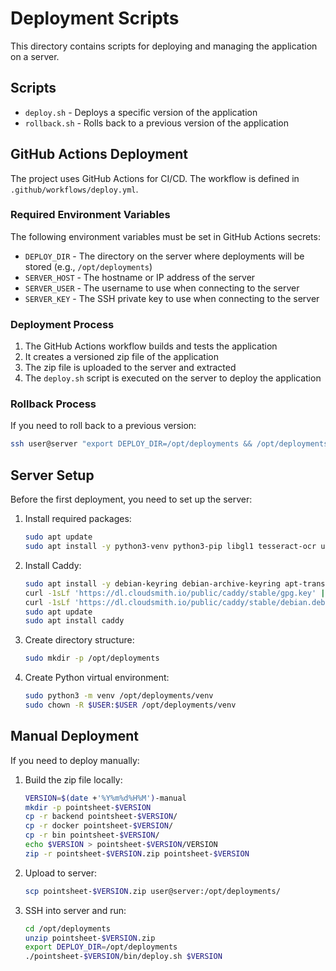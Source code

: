 # Deployment Scripts

This directory contains scripts for deploying and managing the application on a server.

## Scripts

- `deploy.sh` - Deploys a specific version of the application
- `rollback.sh` - Rolls back to a previous version of the application

## GitHub Actions Deployment

The project uses GitHub Actions for CI/CD. The workflow is defined in `.github/workflows/deploy.yml`.

### Required Environment Variables

The following environment variables must be set in GitHub Actions secrets:

- `DEPLOY_DIR` - The directory on the server where deployments will be stored (e.g., `/opt/deployments`)
- `SERVER_HOST` - The hostname or IP address of the server
- `SERVER_USER` - The username to use when connecting to the server
- `SERVER_KEY` - The SSH private key to use when connecting to the server

### Deployment Process

1. The GitHub Actions workflow builds and tests the application
2. It creates a versioned zip file of the application
3. The zip file is uploaded to the server and extracted
4. The `deploy.sh` script is executed on the server to deploy the application

### Rollback Process

If you need to roll back to a previous version:

```bash
ssh user@server "export DEPLOY_DIR=/opt/deployments && /opt/deployments/current/bin/rollback.sh"
```

## Server Setup

Before the first deployment, you need to set up the server:

1. Install required packages:

   ```bash
   sudo apt update
   sudo apt install -y python3-venv python3-pip libgl1 tesseract-ocr unzip
   ```

2. Install Caddy:

   ```bash
   sudo apt install -y debian-keyring debian-archive-keyring apt-transport-https
   curl -1sLf 'https://dl.cloudsmith.io/public/caddy/stable/gpg.key' | sudo gpg --dearmor -o /usr/share/keyrings/caddy-stable-archive-keyring.gpg
   curl -1sLf 'https://dl.cloudsmith.io/public/caddy/stable/debian.deb.txt' | sudo tee /etc/apt/sources.list.d/caddy-stable.list
   sudo apt update
   sudo apt install caddy
   ```

3. Create directory structure:

   ```bash
   sudo mkdir -p /opt/deployments
   ```

4. Create Python virtual environment:
   ```bash
   sudo python3 -m venv /opt/deployments/venv
   sudo chown -R $USER:$USER /opt/deployments/venv
   ```

## Manual Deployment

If you need to deploy manually:

1. Build the zip file locally:

   ```bash
   VERSION=$(date +'%Y%m%d%H%M')-manual
   mkdir -p pointsheet-$VERSION
   cp -r backend pointsheet-$VERSION/
   cp -r docker pointsheet-$VERSION/
   cp -r bin pointsheet-$VERSION/
   echo $VERSION > pointsheet-$VERSION/VERSION
   zip -r pointsheet-$VERSION.zip pointsheet-$VERSION
   ```

2. Upload to server:

   ```bash
   scp pointsheet-$VERSION.zip user@server:/opt/deployments/
   ```

3. SSH into server and run:
   ```bash
   cd /opt/deployments
   unzip pointsheet-$VERSION.zip
   export DEPLOY_DIR=/opt/deployments
   ./pointsheet-$VERSION/bin/deploy.sh $VERSION
   ```
